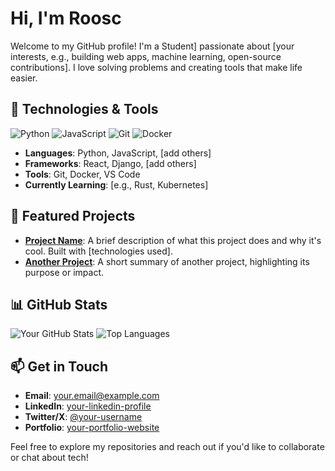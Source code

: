 # Hi, I'm Roosc
Welcome to my GitHub profile! I'm a Student] passionate about [your interests, e.g., building web apps, machine learning, open-source contributions]. I love solving problems and creating tools that make life easier.

## 🔧 Technologies & Tools

![Python](https://img.shields.io/badge/-Python-3776AB?logo=python&logoColor=white)
![JavaScript](https://img.shields.io/badge/-JavaScript-F7DF1E?logo=javascript&logoColor=black)
![Git](https://img.shields.io/badge/-Git-F05032?logo=git&logoColor=white)
![Docker](https://img.shields.io/badge/-Docker-2496ED?logo=docker&logoColor=white)

- **Languages**: Python, JavaScript, [add others]
- **Frameworks**: React, Django, [add others]
- **Tools**: Git, Docker, VS Code
- **Currently Learning**: [e.g., Rust, Kubernetes]

## 🌟 Featured Projects

- **[Project Name](https://github.com/your-username/project-repo)**: A brief description of what this project does and why it's cool. Built with [technologies used].
- **[Another Project](https://github.com/your-username/another-repo)**: A short summary of another project, highlighting its purpose or impact.

## 📊 GitHub Stats

![Your GitHub Stats](https://github-readme-stats.vercel.app/api?username=your-username&show_icons=true&theme=radical)
![Top Languages](https://github-readme-stats.vercel.app/api/top-langs/?username=your-username&layout=compact&theme=radical)

## 📫 Get in Touch

- **Email**: [your.email@example.com](mailto:your.email@example.com)
- **LinkedIn**: [your-linkedin-profile](https://linkedin.com/in/your-profile)
- **Twitter/X**: [@your-username](https://x.com/your-username)
- **Portfolio**: [your-portfolio-website](https://your-portfolio-website.com)

Feel free to explore my repositories and reach out if you'd like to collaborate or chat about tech!
